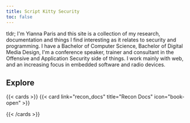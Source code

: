 ```yaml
---
title: Script Kitty Security
toc: false
---
```


tldr; I'm Yianna Paris and this site is a collection of my research, documentation and things I find interesting as it relates to security and programming. I have a Bachelor of Computer Science, Bachelor of Digital Media Design, I'm a conference speaker, trainer and consultant in the Offensive and Application Security side of things. I work mainly with web, and an increasing focus in embedded software and radio devices.

## Explore

{{< cards >}}
  {{< card link="recon_docs" title="Recon Docs" icon="book-open" >}}
  <!-- {{< card link="about" title="About" icon="user" >}} -->
{{< /cards >}}
